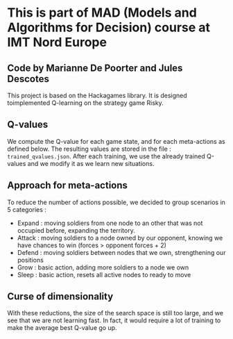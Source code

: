 # This is part of MAD (Models and Algorithms for Decision) course at IMT Nord Europe 

## Code by Marianne De Poorter and Jules Descotes

This project is based on the Hackagames library. It is designed toimplemented Q-learning on the strategy game Risky.

## Q-values

We compute the Q-value for each game state, and for each meta-actions as defined below.
The resulting values are stored in the file : `trained_qvalues.json`.
After each training, we use the already trained Q-values and we modify it as we learn new situations. 

## Approach for meta-actions

To reduce the number of actions possible, we decided to group scenarios in 5 categories :
- Expand : moving soldiers from one node to an other that was not occupied before, expanding the territory.
- Attack : moving soldiers to a node owned by our opponent, knowing we have chances to win (forces > opponent forces + 2)
- Defend : moving soldiers between nodes that we own, strengthening our positions
- Grow : basic action, adding more soldiers to a node we own
- Sleep : basic action, resets all active nodes to ready to move

## Curse of dimensionality 

With these reductions, the size of the search space is still too large, and we see that we are not learning fast. In fact, it would require a lot of training to make the average best Q-value go up. 

